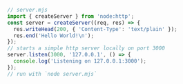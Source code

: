 ```javascript
// server.mjs
import { createServer } from 'node:http';
const server = createServer((req, res) => {
  res.writeHead(200, { 'Content-Type': 'text/plain' });
  res.end('Hello World!\n');
});
// starts a simple http server locally on port 3000
server.listen(3000, '127.0.0.1', () => {
  console.log('Listening on 127.0.0.1:3000');
});
// run with `node server.mjs`
```

<!--
**djiordhan/djiordhan** is a ✨ _special_ ✨ repository because its `README.md` (this file) appears on your GitHub profile.

Here are some ideas to get you started:

- 🔭 I’m currently working on ...
- 🌱 I’m currently learning ...
- 👯 I’m looking to collaborate on ...
- 🤔 I’m looking for help with ...
- 💬 Ask me about ...
- 📫 How to reach me: ...
- 😄 Pronouns: ...
- ⚡ Fun fact: ...
-->
